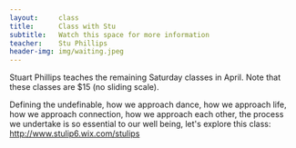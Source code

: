 ```yaml
---
layout:     class
title:      Class with Stu
subtitle:   Watch this space for more information
teacher:    Stu Phillips
header-img: img/waiting.jpeg
---
```

Stuart Phillips teaches the remaining Saturday classes in April. Note that these classes are $15 (no sliding scale).

Defining the undefinable, how we approach dance, how we approach life, how we
approach connection, how we approach each other, the process we undertake is so
essential to our well being, let's explore this
class: http://www.stulip6.wix.com/stulips
